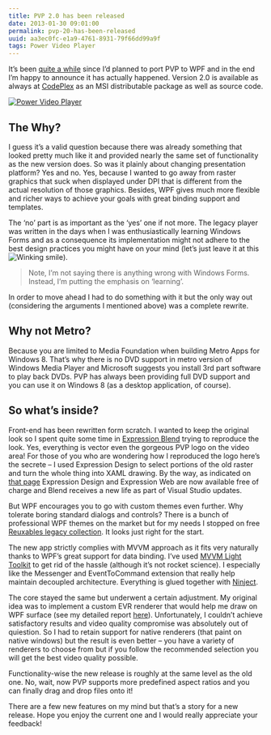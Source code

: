 ```yaml
---
title: PVP 2.0 has been released
date: 2013-01-30 09:01:00
permalink: pvp-20-has-been-released
uuid: aa3ec0fc-e1a9-4761-8931-79f66dd99a9f
tags: Power Video Player
---
```


It’s been [quite a while](PVP-on-the-way-to-WPF.aspx) since I’d planned to port PVP to WPF and in the end I’m happy to announce it has actually happened. Version 2.0 is available as always at [CodePlex](http://pvp.codeplex.com/) as an MSI distributable package as well as source code.

[![Power Video Player](https://blogcontent.azureedge.net/2013%2f01%2fpvp3d_resized.png "Power Video Player")](https://blogcontent.azureedge.net/2013%2f01%2fpvp3d_resized.png)

## The Why?

I guess it’s a valid question because there was already something that looked pretty much like it and provided nearly the same set of functionality as the new version does. So was it plainly about changing presentation platform? Yes and no. Yes, because I wanted to go away from raster graphics that suck when displayed under DPI that is different from the actual resolution of those graphics. Besides, WPF gives much more flexible and richer ways to achieve your goals with great binding support and templates.

The ‘no’ part is as important as the ‘yes’ one if not more. The legacy player was written in the days when I was enthusiastically learning Windows Forms and as a consequence its implementation might not adhere to the best design practices you might have on your mind (let’s just leave it at this ![Winking smile](https://blogcontent.azureedge.net/wlEmoticon-winkingsmile_2.png "Winking smile")).

> Note, I’m not saying there is anything wrong with Windows Forms. Instead, I’m putting the emphasis on ‘learning’.

In order to move ahead I had to do something with it but the only way out (considering the arguments I mentioned above) was a complete rewrite.

## Why not Metro?

Because you are limited to Media Foundation when building Metro Apps for Windows 8\. That’s why there is no DVD support in metro version of Windows Media Player and Microsoft suggests you install 3rd part software to play back DVDs. PVP has always been providing full DVD support and you can use it on Windows 8 (as a desktop application, of course).

## So what’s inside?

Front-end has been rewritten form scratch. I wanted to keep the original look so I spent quite some time in [Expression Blend](http://www.microsoft.com/expression/#blend) trying to reproduce the look. Yes, everything is vector even the gorgeous PVP logo on the video area! For those of you who are wondering how I reproduced the logo here’s the secrete – I used Expression Design to select portions of the old raster and turn the whole thing into XAML drawing. By the way, as indicated on [that page](http://www.microsoft.com/expression/) Expression Design and Expression Web are now available free of charge and Blend receives a new life as part of Visual Studio updates.

But WPF encourages you to go with custom themes even further. Why tolerate boring standard dialogs and controls? There is a bunch of professional WPF themes on the market but for my needs I stopped on free [Reuxables legacy collection](http://www.nukeation.com/free.aspx). It looks just right for the start.

The new app strictly complies with MVVM approach as it fits very naturally thanks to WPF’s great support for data binding. I’ve used [MVVM Light Toolkit](http://mvvmlight.codeplex.com/) to get rid of the hassle (although it’s not rocket science). I especially like the Messenger and EventToCommand extension that really help maintain decoupled architecture. Everything is glued together with [Ninject](http://www.ninject.org/).

The core stayed the same but underwent a certain adjustment. My original idea was to implement a custom EVR renderer that would help me draw on WPF surface (see my detailed report [here](Rendering-video-content-in-WPF-using-a-custom-EVR-presenter-and-D3DImage.aspx)). Unfortunately, I couldn’t achieve satisfactory results and video quality compromise was absolutely out of quiestion. So I had to retain support for native renderers (that paint on native windows) but the result is even better – you have a variety of renderers to choose from but if you follow the recommended selection you will get the best video quality possible.

Functionality-wise the new release is roughly at the same level as the old one. No, wait, now PVP supports more predefined aspect ratios and you can finally drag and drop files onto it!

There are a few new features on my mind but that’s a story for a new release. Hope you enjoy the current one and I would really appreciate your feedback!